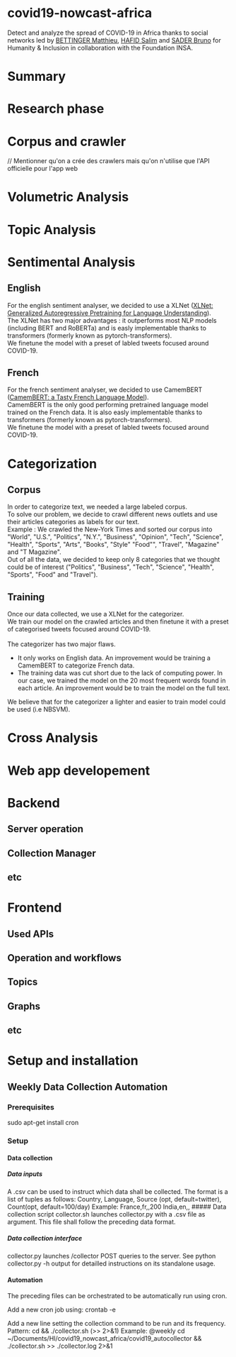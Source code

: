 # covid19-nowcast-africa
Detect and analyze the spread of COVID-19 in Africa thanks to social networks led by [BETTINGER Matthieu](), [HAFID Salim]() and [SADER Bruno]() for Humanity & Inclusion in collaboration with the Foundation INSA.

# Summary
# Research phase
# Corpus and crawler
// Mentionner qu'on a crée des crawlers mais qu'on n'utilise que l'API officielle pour l'app web
# Volumetric Analysis
# Topic Analysis
# Sentimental Analysis
## English 
For the english sentiment analyser, we decided to use a XLNet ([XLNet: Generalized Autoregressive Pretraining for Language Understanding](https://arxiv.org/abs/1906.08237)). <br>
The XLNet has two major advantages : it outperforms most NLP models (including BERT and RoBERTa) and is easly implementable thanks to transformers (formerly known as pytorch-transformers).<br>
We finetune the model with a preset of labled tweets focused around COVID-19.
## French
For the french sentiment analyser, we decided to use CamemBERT ([CamemBERT: a Tasty French Language Model](https://arxiv.org/abs/1911.03894)). <br>
CamemBERT is the only good performing pretrained language model trained on the French data. It is also easly implementable thanks to transformers (formerly known as pytorch-transformers).<br>
We finetune the model with a preset of labled tweets focused around COVID-19.
# Categorization
## Corpus
In order to categorize text, we needed a large labeled corpus.<br>
To solve our problem, we decide to crawl different news outlets and use their articles categories as labels for our text. <br>
Example : We crawled the New-York Times and sorted our corpus into "World", "U.S.", "Politics", "N.Y.", "Business", "Opinion", "Tech", "Science", "Health", "Sports", "Arts", "Books", "Style" "Food"", "Travel", "Magazine" and "T Magazine".<br>
Out of all the data, we decided to keep only 8 categories that we thought could be of interest ("Politics", "Business", "Tech", "Science", "Health", "Sports", "Food" and "Travel").<br>
## Training
Once our data collected, we use a XLNet for the categorizer. <br>
We train our model on the crawled articles and then finetune it with a preset of categorised tweets focused around COVID-19.<br>
<br>
The categorizer has two major flaws. 
- It only works on English data. An improvement would be training a CamemBERT to categorize French data.
- The training data was cut short due to the lack of computing power. In our case, we trained the model on the 20 most frequent words found in each article. An improvement would be to train the model on the full text.<br>

We believe that for the categorizer a lighter and easier to train model could be used (i.e NBSVM). 

# Cross Analysis
# Web app developement
# Backend
## Server operation
## Collection Manager
## etc
# Frontend
## Used APIs
## Operation and workflows
## Topics
## Graphs
## etc
# Setup and installation
## Weekly Data Collection Automation
### Prerequisites
sudo apt-get install cron
### Setup
#### Data collection
##### Data inputs
A .csv can be used to instruct which data shall be collected.
The format is a list of tuples as follows: 
Country, Language, Source (opt, default=twitter), Count(opt, default=100/day)
Example:
France,fr,,200
India,en,,
##### Data collection script
collector.sh launches collector.py with a .csv file as argument. This file shall follow the preceding data format.
##### Data collection interface
collector.py launches /collector POST queries to the server.
See python collector.py -h output for detailled instructions on its standalone usage.

#### Automation
The preceding files can be orchestrated to be automatically run using cron.

Add a new cron job using:
crontab -e

Add a new line setting the collection command to be run and its frequency.
Pattern:
<cron-frequency> cd <path-to-script> && ./collector.sh (>> <log-filepath> 2>&1)
Example:
@weekly cd ~/Documents/HI/covid19_nowcast_africa/covid19_autocollector && ./collector.sh >> ./collector.log 2>&1
